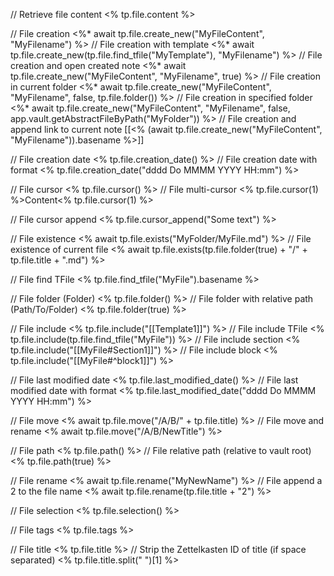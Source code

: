 // Retrieve file content
<% tp.file.content %>

// File creation
<%* await tp.file.create_new("MyFileContent", "MyFilename") %>
// File creation with template
<%* await tp.file.create_new(tp.file.find_tfile("MyTemplate"), "MyFilename") %>
// File creation and open created note
<%* await tp.file.create_new("MyFileContent", "MyFilename", true) %>
// File creation in current folder
<%* await tp.file.create_new("MyFileContent", "MyFilename", false, tp.file.folder()) %>
// File creation in specified folder
<%* await tp.file.create_new("MyFileContent", "MyFilename", false, app.vault.getAbstractFileByPath("MyFolder")) %>
// File creation and append link to current note
[[<% (await tp.file.create_new("MyFileContent", "MyFilename")).basename %>]]

// File creation date
<% tp.file.creation_date() %>
// File creation date with format
<% tp.file.creation_date("dddd Do MMMM YYYY HH:mm") %>

// File cursor
<% tp.file.cursor() %>
// File multi-cursor
<% tp.file.cursor(1) %>Content<% tp.file.cursor(1) %>

// File cursor append
<% tp.file.cursor_append("Some text") %>

// File existence
<% await tp.file.exists("MyFolder/MyFile.md") %>
// File existence of current file
<% await tp.file.exists(tp.file.folder(true) + "/" + tp.file.title + ".md") %>

// File find TFile
<% tp.file.find_tfile("MyFile").basename %>

// File folder (Folder)
<% tp.file.folder() %>
// File folder with relative path (Path/To/Folder)
<% tp.file.folder(true) %>

// File include
<% tp.file.include("[[Template1]]") %>
// File include TFile
<% tp.file.include(tp.file.find_tfile("MyFile")) %>
// File include section
<% tp.file.include("[[MyFile#Section1]]") %>
// File include block
<% tp.file.include("[[MyFile#^block1]]") %>

// File last modified date
<% tp.file.last_modified_date() %>
// File last modified date with format
<% tp.file.last_modified_date("dddd Do MMMM YYYY HH:mm") %>

// File move
<% await tp.file.move("/A/B/" + tp.file.title) %>
// File move and rename
<% await tp.file.move("/A/B/NewTitle") %>

// File path
<% tp.file.path() %>
// File relative path (relative to vault root)
<% tp.file.path(true) %>

// File rename
<% await tp.file.rename("MyNewName") %>
// File append a 2 to the file name
<% await tp.file.rename(tp.file.title + "2") %>

// File selection
<% tp.file.selection() %>

// File tags
<% tp.file.tags %>

// File title
<% tp.file.title %>
// Strip the Zettelkasten ID of title (if space separated)
<% tp.file.title.split(" ")[1] %>

